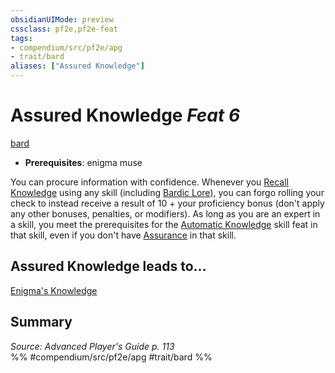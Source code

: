 ```yaml
---
obsidianUIMode: preview
cssclass: pf2e,pf2e-feat
tags:
- compendium/src/pf2e/apg
- trait/bard
aliases: ["Assured Knowledge"]
---
```

# Assured Knowledge  *Feat 6*  
[bard](/rules/traits/bard.md)  

- **Prerequisites**: enigma muse

You can procure information with confidence. Whenever you [Recall Knowledge](/rules/actions/recall-knowledge.md) using any skill (including [Bardic Lore](/compendium/skills.md#Lore)), you can forgo rolling your check to instead receive a result of 10 + your proficiency bonus (don't apply any other bonuses, penalties, or modifiers). As long as you are an expert in a skill, you meet the prerequisites for the [Automatic Knowledge](/compendium/feats/automatic-knowledge.md) skill feat in that skill, even if you don't have [Assurance](/compendium/feats/assurance.md) in that skill.

## Assured Knowledge leads to...

[Enigma's Knowledge](/compendium/feats/enigmas-knowledge-apg.md)

## Summary

*Source: Advanced Player's Guide p. 113*  
%% #compendium/src/pf2e/apg #trait/bard %%